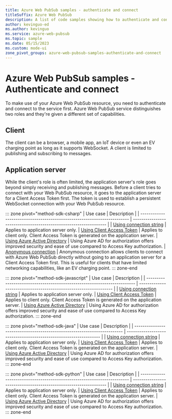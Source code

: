 ```yaml
---
title: Azure Web PubSub samples - authenticate and connect
titleSuffix: Azure Web PubSub
description: A list of code samples showing how to authenticate and connect to Web PubSub resource(s) 
author: kevinguo-ed
ms.author: kevinguo
ms.service: azure-web-pubsub
ms.topic: sample
ms.date: 05/15/2023
ms.custom: mode-ui
zone_pivot_groups: azure-web-pubsub-samples-authenticate-and-connect
---
```

# Azure Web PubSub samples - Authenticate and connect

To make use of your Azure Web PubSub resource, you need to authenticate and connect to the service first. Azure Web PubSub service distinguishes two roles and they're given a different set of capabilities.
 
## Client
The client can be a browser, a mobile app, an IoT device or even an EV charging point as long as it supports WebSocket. A client is limited to publishing and subscribing to messages. 

## Application server
While the client's role is often limited, the application server's role goes beyond simply receiving and publishing messages. Before a client tries to connect with your Web PubSub resource, it goes to the application server for a Client Access Token first. The token is used to establish a persistent WebSocket connection with  your Web PubSub resource. 

::: zone pivot="method-sdk-csharp"
| Use case                                                                 | Description                                                       |
| ------------------------------------------------------------------------ | ----------------------------------------------------------------- |
| [Using connection string](https://github.com/Azure/azure-webpubsub/blob/main/samples/csharp/chatapp/Startup.cs#L29) | Applies to application server only. 
| [Using Client Access Token](https://github.com/Azure/azure-webpubsub/blob/main/samples/csharp/chatapp/wwwroot/index.html#L13) | Applies to client only. Client Access Token is generated on the application server. 
| [Using Azure Active Directory](https://github.com/Azure/azure-webpubsub/blob/main/samples/csharp/chatapp-aad/Startup.cs#L26) | Using Azure AD for authorization offers improved security and ease of use compared to Access Key authorization.
| [Anonymous connection](https://github.com/Azure/azure-webpubsub/blob/main/samples/csharp/clientWithCert/client/Program.cs#L15) | Anonymous connection allows clients to connect with Azure Web PubSub directly without going to an application server for a Client Access Token first. This is useful for clients that have limited networking capabilities, like an EV charging point. 
::: zone-end

::: zone pivot="method-sdk-javascript"
| Use case                                                                 | Description                                                       |
| ------------------------------------------------------------------------ | ----------------------------------------------------------------- |
| [Using connection string](https://github.com/Azure/azure-webpubsub/blob/main/samples/javascript/chatapp/sdk/server.js#L9) | Applies to application server only.
| [Using Client Access Token](https://github.com/Azure/azure-webpubsub/blob/main/samples/javascript/chatapp/sdk/src/index.js#L5) | Applies to client only. Client Access Token is generated on the application server.
| [Using Azure Active Directory](https://github.com/Azure/azure-webpubsub/blob/main/samples/javascript/chatapp-aad/server.js#L24) | Using Azure AD for authorization offers improved security and ease of use compared to Access Key authorization.
::: zone-end

::: zone pivot="method-sdk-java"
| Use case                                                                 | Description                                                       |
| ------------------------------------------------------------------------ | ----------------------------------------------------------------- |
| [Using connection string](https://github.com/Azure/azure-webpubsub/blob/eb60438ff9e0735d90a6e7e6370b9d38aa6bc730/samples/java/chatapp/src/main/java/com/webpubsub/tutorial/App.java#L21) | Applies to application server only.
| [Using Client Access Token](https://github.com/Azure/azure-webpubsub/blob/eb60438ff9e0735d90a6e7e6370b9d38aa6bc730/samples/java/chatapp/src/main/resources/public/index.html#L12) | Applies to client only. Client Access Token is generated on the application server.
| [Using Azure Active Directory](https://github.com/Azure/azure-webpubsub/blob/eb60438ff9e0735d90a6e7e6370b9d38aa6bc730/samples/java/chatapp-aad/src/main/java/com/webpubsub/tutorial/App.java#L22) | Using Azure AD for authorization offers improved security and ease of use compared to Access Key authorization.
::: zone-end

::: zone pivot="method-sdk-python"
| Use case                                                                 | Description                                                       |
| ------------------------------------------------------------------------ | ----------------------------------------------------------------- |
| [Using connection string](https://github.com/Azure/azure-webpubsub/blob/eb60438ff9e0735d90a6e7e6370b9d38aa6bc730/samples/python/chatapp/server.py#L19) | Applies to application server only.
| [Using Client Access Token](https://github.com/Azure/azure-webpubsub/blob/eb60438ff9e0735d90a6e7e6370b9d38aa6bc730/samples/python/chatapp/public/index.html#L13) | Applies to client only. Client Access Token is generated on the application server.
| [Using Azure Active Directory](https://github.com/Azure/azure-webpubsub/blob/eb60438ff9e0735d90a6e7e6370b9d38aa6bc730/samples/python/chatapp-aad/server.py#L21) | Using Azure AD for authorization offers improved security and ease of use compared to Access Key authorization.
::: zone-end